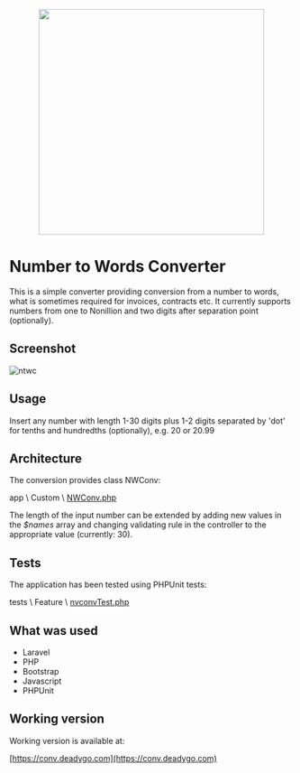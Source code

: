 <p align="center"><a href="https://laravel.com" target="_blank"><img src="https://raw.githubusercontent.com/laravel/art/master/logo-lockup/5%20SVG/2%20CMYK/1%20Full%20Color/laravel-logolockup-cmyk-red.svg" width="400"></a></p>



# Number to Words Converter

This is a simple converter providing conversion from a number to words, what is sometimes required for invoices, contracts etc. It currently supports numbers from one to Nonillion and two digits after separation point (optionally).

## Screenshot
![ntwc](https://user-images.githubusercontent.com/89514476/166660418-fbe22070-9d49-4fdd-a0d6-c33e49323049.gif)

## Usage
Insert any number with length 1-30 digits plus 1-2 digits separated by 'dot' for tenths and hundredths (optionally), e.g. 20 or 20.99

## Architecture
The conversion provides class NWConv:

app \ Custom \ [NWConv.php](https://github.com/wie1900/conv/blob/main/app/Custom/NWConv.php)

The length of the input number can be extended by adding new values in the _$names_ array and changing validating rule in the controller to the appropriate value (currently: 30).

## Tests
The application has been tested using PHPUnit tests:

tests \ Feature \ [nvconvTest.php](https://github.com/wie1900/conv/blob/main/tests/Feature/nvconvTest.php)

## What was used

- Laravel
- PHP
- Bootstrap
- Javascript
- PHPUnit

## Working version

Working version is available at:

[https://conv.deadygo.com](https://conv.deadygo.com)
